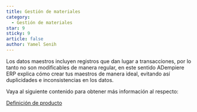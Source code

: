 ```yaml
---
title: Gestión de materiales
category:
  - Gestión de materiales
star: 9
sticky: 9
article: false
author: Yamel Senih
---
```


Los datos maestros incluyen registros que dan lugar a transacciones, por lo tanto no son modificables de manera regular, en este sentido ADempiere ERP explica cómo crear tus maestros de manera ideal, evitando así duplicidades e inconsistencias en los datos.

Vaya al siguiente contenido para obtener más información al respecto:

[Definición de producto](producto)
